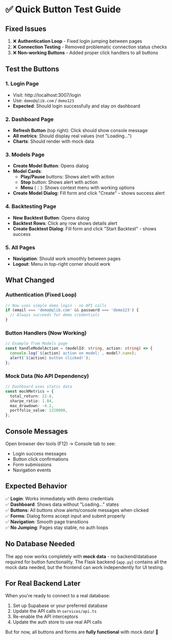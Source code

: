 # ✅ Quick Button Test Guide

## Fixed Issues
1. ❌ **Authentication Loop** - Fixed login jumping between pages
2. ❌ **Connection Testing** - Removed problematic connection status checks
3. ❌ **Non-working Buttons** - Added proper click handlers to all buttons

## Test the Buttons

### 1. Login Page
- Visit: http://localhost:3007/login
- Use: `demo@qlib.com` / `demo123`
- **Expected**: Should login successfully and stay on dashboard

### 2. Dashboard Page 
- **Refresh Button** (top right): Click should show console message
- **All metrics**: Should display real values (not "Loading...")
- **Charts**: Should render with mock data

### 3. Models Page
- **Create Model Button**: Opens dialog
- **Model Cards**: 
  - **Play/Pause** buttons: Shows alert with action
  - **Stop** button: Shows alert with action
  - **Menu** (⋮): Shows context menu with working options
- **Create Model Dialog**: Fill form and click "Create" - shows success alert

### 4. Backtesting Page  
- **New Backtest Button**: Opens dialog
- **Backtest Rows**: Click any row shows details alert
- **Create Backtest Dialog**: Fill form and click "Start Backtest" - shows success

### 5. All Pages
- **Navigation**: Should work smoothly between pages
- **Logout**: Menu in top-right corner should work

## What Changed

### Authentication (Fixed Loop)
```typescript
// Now uses simple demo login - no API calls
if (email === 'demo@qlib.com' && password === 'demo123') {
  // Always succeeds for demo credentials
}
```

### Button Handlers (Now Working)
```typescript
// Example from Models page
const handleModelAction = (modelId: string, action: string) => {
  console.log(`${action} action on model:`, model?.name);
  alert(`${action} button clicked!`);
};
```

### Mock Data (No API Dependency)
```typescript
// Dashboard uses static data
const mockMetrics = {
  total_return: 22.8,
  sharpe_ratio: 1.84,
  max_drawdown: -4.2,
  portfolio_value: 1228000,
};
```

## Console Messages

Open browser dev tools (F12) → Console tab to see:
- Login success messages
- Button click confirmations  
- Form submissions
- Navigation events

## Expected Behavior

✅ **Login**: Works immediately with demo credentials  
✅ **Dashboard**: Shows data without "Loading..." states  
✅ **Buttons**: All buttons show alerts/console messages when clicked  
✅ **Forms**: Dialog forms accept input and submit properly  
✅ **Navigation**: Smooth page transitions  
✅ **No Jumping**: Pages stay stable, no auth loops  

## No Database Needed

The app now works completely with **mock data** - no backend/database required for button functionality. The Flask backend (`app.py`) contains all the mock data needed, but the frontend can work independently for UI testing.

## For Real Backend Later

When you're ready to connect to a real database:
1. Set up Supabase or your preferred database
2. Update the API calls in `services/api.ts`
3. Re-enable the API interceptors
4. Update the auth store to use real API calls

But for now, all buttons and forms are **fully functional** with mock data! 🎉
